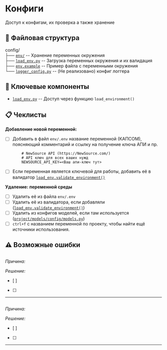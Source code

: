 # Конфиги
Доступ к конфигам, их проверка а также хранение

## 📁 Файловая структура
сonfig/\
├── [`env/`](env) -- Хранение переменных окружения \
├── [`load_env.py`](load_env.py) -- Загрузка переменных окружения и их валидация \
├── [`env.example`](env.example) -- Пример файла с переменными окружения \
└── [`logger_config.py`](logger_config.py) -- (Не реализовано) конфиг логгера

## 🧩 Ключевые компоненты
- [`load_env.py`](load_env.py) -- Доступ через функцию `load_environment()`

## 📋 Чеклисты

**Добавление новой переменной:**
- [ ] Добавить в файл `env/.env` название переменной (КАПСОМ), поясняющий комментарий и ссылку на получение ключа АПИ и пр.
    ```.env
        # NewSource API (https://NewSource.com/)
        # API ключ для всех ваших нужд
        NEWSOURCE_API_KEY=<Ваш апи-ключ тут>
    ```
- [ ] Если переменная является ключевой для работы, добавить её в валидатор [`load_env.validate_environment()`](load_env.py#validate_environment)

**Удаление: переменной среды**
- [ ] Удалить её из файла `env/.env`
- [ ] Удалить её из валидатора, если добавляли ([`load_env.validate_environment()`](load_env.py#validate_environment))
- [ ] Удалить из конфигов моделей, если там используется ([`project/models/config/models.py`](../models/config/models.py))
- [ ] `ctrl+f` с названием переменной по проекту, чтобы найти ещё источники использования.

## ⚠️ Возможные ошибки

```bash

```
_Причина:_

_Решение:_
- [ ]
- [ ]
---

```bash

```
_Причина:_

_Решение:_
- [ ]
- [ ]
---
